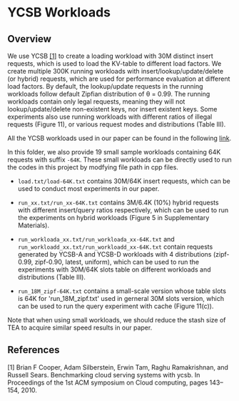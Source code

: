 # YCSB Workloads

## Overview

We use YCSB [[1]](#md-ref-1) to create a loading workload with 30M distinct insert requests, which is used to load the KV-table to different load factors. We create multiple 300K running workloads with insert/lookup/update/delete (or hybrid) requests, which are used for performance evaluation at different load factors. By default, the lookup/update requests in the running workloads follow default Zipfian distribution of θ = 0.99. The running workloads contain only legal requests, meaning they will not lookup/update/delete non-existent keys, nor insert existent keys. Some experiments also use running workloads with different ratios of illegal requests (Figure 11), or various request modes and distributions (Table III).  

All the YCSB workloads used in our paper can be found in the following [link](https://drive.google.com/file/d/1ZUKmtoi40vPkr0qxi1syRrciAjZJrYDu/view?usp=sharing). 

In this folder, we also provide 19 small sample workloads containing 64K requests with suffix `-64K`. These small workloads can be directly used to run the codes in this project by modfying file path in cpp files.

- `load.txt/load-64K.txt` contains 30M/64K insert requests, which can be used to conduct most experiments in our paper. 

- `run_xx.txt/run_xx-64K.txt` contains 3M/6.4K (10%) hybrid requests with different insert/query ratios respectively, which can be used to run the experiments on hybrid workloads (Figure 5 in Supplementary Materials).

- `run_workloada_xx.txt/run_workloada_xx-64K.txt` and `run_workloadd_xx.txt/run_workloadd_xx-64K.txt` contain requests generated by YCSB-A and YCSB-D workloads with 4 distributions (zipf-0.99, zipf-0.90, latest, uniform), which can be used to run the experiments with 30M/64K slots table on different workloads and distributions (Table Ⅲ).

- `run_18M_zipf-64K.txt` contains a small-scale version whose table slots is 64K for 'run_18M_zipf.txt' used in gerneral 30M slots version, which can be used to run the query experiment with cache (Figure 11(c)).

Note that when using small workloads, we should reduce the stash size of TEA to acquire similar speed results in our paper.

## References

<span id="md-ref-1"></span>
[1] Brian F Cooper, Adam Silberstein, Erwin Tam, Raghu Ramakrishnan, and Russell Sears. Benchmarking cloud serving systems with ycsb. In Proceedings of the 1st ACM symposium on Cloud computing, pages 143–154, 2010.
